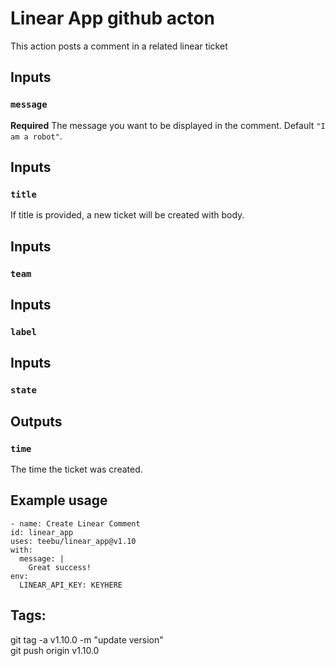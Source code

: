 # Linear App github acton

This action posts a comment in a related linear ticket

## Inputs

### `message`

**Required** The message you want to be displayed in the comment. Default `"I am a robot"`.

## Inputs

### `title`

If title is provided, a new ticket will be created with body.

## Inputs

### `team`

## Inputs

### `label`

## Inputs

### `state`


## Outputs

### `time`

The time the ticket was created.

## Example usage

```
- name: Create Linear Comment
id: linear_app
uses: teebu/linear_app@v1.10
with:
  message: |
    Great success!
env:
  LINEAR_API_KEY: KEYHERE
```

## Tags:
git tag -a v1.10.0 -m "update version"  
git push origin v1.10.0
